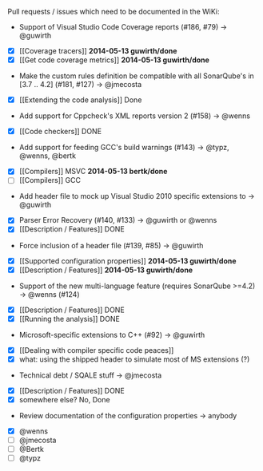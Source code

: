 Pull requests / issues which need to be documented in the WiKi:

- Support of Visual Studio Code Coverage reports (#186, #79)           -> @guwirth
 - [x] [[Coverage tracers]] **2014-05-13 guwirth/done**
 - [x] [[Get code coverage metrics]] **2014-05-13 guwirth/done**

- Make the custom rules definition be compatible with all SonarQube's in [3.7 .. 4.2] (#181, #127)                                  -> @jmecosta 
 - [x] [[Extending the code analysis]] Done

- Add support for Cppcheck's XML reports version 2 (#158)              -> @wenns
 - [x] [[Code checkers]]                                                      DONE

- Add support for feeding GCC's build warnings (#143)                  -> @typz, @wenns, @bertk
 - [x] [[Compilers]] MSVC **2014-05-13 bertk/done**
 - [ ] [[Compilers]] GCC

- Add header file to mock up Visual Studio 2010 specific extensions to -> @guwirth
 - [x] Parser Error Recovery (#140, #133)                                   -> @guwirth or @wenns
 - [x] [[Description / Features]] DONE

- Force inclusion of a header file (#139, #85)                         -> @guwirth
 - [x] [[Supported configuration properties]] **2014-05-13 guwirth/done**
 - [x] [[Description / Features]] **2014-05-13 guwirth/done**

- Support of the new multi-language feature (requires SonarQube >=4.2) -> @wenns
 (#124)
 - [x] [[Description / Features]] DONE
 - [x] [[Running the analysis]] DONE

- Microsoft-specific extensions to C++ (#92)                           -> @guwirth
 - [x] [[Dealing with compiler specific code peaces]]
 - [x] what: using the shipped header to simulate most of MS extensions (?)

- Technical debt / SQALE stuff                                         -> @jmecosta  
 - [x] [[Description / Features]] DONE  
 - [x] somewhere else? No, Done

- Review documentation of the configuration properties                 -> anybody
 - [x] @wenns 
 - [ ] @jmecosta 
 - [ ] @Bertk 
 - [ ] @typz